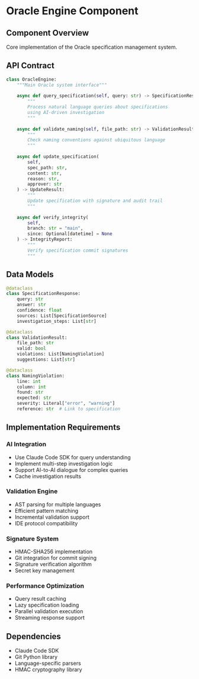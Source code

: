 # Oracle Engine Component

## Component Overview
Core implementation of the Oracle specification management system.

## API Contract

```python
class OracleEngine:
    """Main Oracle system interface"""
    
    async def query_specification(self, query: str) -> SpecificationResponse:
        """
        Process natural language queries about specifications
        using AI-driven investigation
        """
        
    async def validate_naming(self, file_path: str) -> ValidationResult:
        """
        Check naming conventions against ubiquitous language
        """
        
    async def update_specification(
        self, 
        spec_path: str, 
        content: str,
        reason: str,
        approver: str
    ) -> UpdateResult:
        """
        Update specification with signature and audit trail
        """
        
    async def verify_integrity(
        self,
        branch: str = "main",
        since: Optional[datetime] = None
    ) -> IntegrityReport:
        """
        Verify specification commit signatures
        """
```

## Data Models

```python
@dataclass
class SpecificationResponse:
    query: str
    answer: str
    confidence: float
    sources: List[SpecificationSource]
    investigation_steps: List[str]

@dataclass
class ValidationResult:
    file_path: str
    valid: bool
    violations: List[NamingViolation]
    suggestions: List[str]

@dataclass
class NamingViolation:
    line: int
    column: int
    found: str
    expected: str
    severity: Literal["error", "warning"]
    reference: str  # Link to specification
```

## Implementation Requirements

### AI Integration
- Use Claude Code SDK for query understanding
- Implement multi-step investigation logic
- Support AI-to-AI dialogue for complex queries
- Cache investigation results

### Validation Engine
- AST parsing for multiple languages
- Efficient pattern matching
- Incremental validation support
- IDE protocol compatibility

### Signature System
- HMAC-SHA256 implementation
- Git integration for commit signing
- Signature verification algorithm
- Secret key management

### Performance Optimization
- Query result caching
- Lazy specification loading
- Parallel validation execution
- Streaming response support

## Dependencies
- Claude Code SDK
- Git Python library
- Language-specific parsers
- HMAC cryptography library